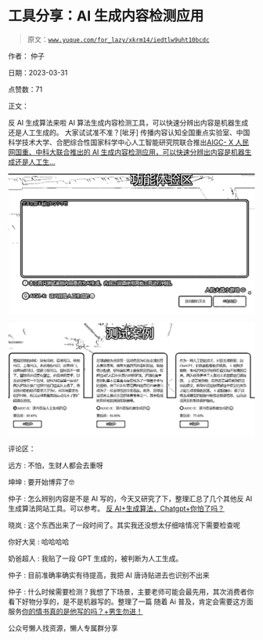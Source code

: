 # 工具分享：AI 生成内容检测应用

> 原文：[`www.yuque.com/for_lazy/xkrm14/iedtlw9uht10bcdc`](https://www.yuque.com/for_lazy/xkrm14/iedtlw9uht10bcdc)



作者： 仲子



日期：2023-03-31



点赞数：71



正文：



反 AI 生成算法来啦 AI 算法生成内容检测工具，可以快速分辨出内容是机器生成还是人工生成的。 大家试试准不准？[呲牙] 传播内容认知全国重点实验室、中国科学技术大学、合肥综合性国家科学中心人工智能研究院联合推出[AIGC- X 人民网国重、中科大联合推出的 AI 生成内容检测应用，可以快速分辨出内容是机器生成还是人工生...](http://ai.sklccc.com/#/try)



![](img/007f557df824e6e847f2c97e423186b3.png)



![](img/6a8a843d76460f5ea723161c4ed10c32.png)  

评论区：



远方 : 不怕，生财人都会去重呀



坤坤 : 要开始博弈了🤓



仲子 : 怎么辨别内容是不是 AI 写的，今天又研究了下，整理汇总了几个其他反 AI 生成算法网站工具。可以参考。 [反 AI+生成算法，Chatgpt+你怕了吗？](https://mp.weixin.qq.com/s/yvzNZWjMhqLCKTL9NuDtNA)



晓岚 : 这个东西出来了一段时间了。其实我还没想太仔细啥情况下需要检查呢



你好大吴 : 哈哈哈哈



奶爸超人 : 我贴了一段 GPT 生成的，被判断为人工生成。



仲子 : 目前准确率确实有待提高，我把 AI 唐诗贴进去也识别不出来



仲子 : 什么时候需要检测？我想了下场景，主要老师可能会最先用，其次消费者你看下好物分享的，是不是机器写的。整理了一篇 随着 Ai 普及，肯定会需要这方面服务[你的情书真的是他写的吗？+男生勿进！](https://mp.weixin.qq.com/s/04ezjXUBacPZC1TRBVEByg)



公众号懒人找资源，懒人专属群分享

